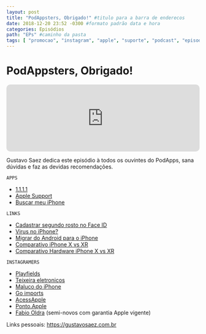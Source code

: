 ```yaml
---
layout: post
title: "PodAppsters, Obrigado!" #titulo para a barra de enderecos
date: 2018-12-20 23:52 -0300 #formato padrão data e hora
categories: Episódios
path: "EPs" #caminho da pasta
tags: [ "promocao", "instagram", "apple", "suporte", "podcast", "episodios" ]
---
```


# PodAppsters, Obrigado!

<iframe allow="autoplay *; encrypted-media *; fullscreen *; clipboard-write" frameborder="0" height="175" style="width:100%;max-width:660px;overflow:hidden;border-radius:10px;" sandbox="allow-forms allow-popups allow-same-origin allow-scripts allow-storage-access-by-user-activation allow-top-navigation-by-user-activation" src="https://embed.podcasts.apple.com/us/podcast/podapps/id1434188907?i=1000426192471&theme=auto"></iframe>

Gustavo Saez dedica este episódio à todos os ouvintes do PodApps, sana dúvidas e faz as devidas recomendações.

```APPS```

- [1.1.1.1](https://apple.co/2SWWWVe)
- [Apple Support](https://apple.co/2T0LpEf)
- [Buscar meu iPhone](https://apple.co/2EDQzDk)

```LINKS```

- [Cadastrar segundo rosto no Face ID](https://bit.ly/2EFSoiO)
- [Virus no iPhone?](https://bit.ly/2SUail4)
- [Migrar do Android para o iPhone](https://apple.co/2T12Wwh)
- [Comparativo iPhone X vs XR](https://bit.ly/2T0NVKH)
- [Comparativo Hardware iPhone X vs XR](https://bit.ly/2SZrTrL)

```INSTAGRAMERS```
  
- [Playfields](https://bit.ly/2EERyTO)
- [Teixeira eletronicos](https://bit.ly/2ECBuBL)
- [Maluco do iPhone](https://bit.ly/2SXrtlK)
- [Go imports](https://bit.ly/2SUbu82)
- [AcessApple](https://bit.ly/2T0cDLo)
- [Ponto.Apple](https://bit.ly/2SUby7M)
- [Fabio Oldra](https://bit.ly/2SUbUv8) (semi-novos com garantia Apple vigente)

Links pessoais:
https://gustavosaez.com.br